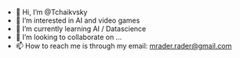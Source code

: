 - 👋 Hi, I’m @Tchaikvsky
- 👀 I’m interested in AI and video games
- 🌱 I’m currently learning AI / Datascience 
- 💞️ I’m looking to collaborate on ...
- 📫 How to reach me is through my email: mrader.rader@gmail.com

<!---
Tchaikvsky/Tchaikvsky is a ✨ special ✨ repository because its `README.md` (this file) appears on your GitHub profile.
You can click the Preview link to take a look at your changes.
--->
